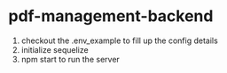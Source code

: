 # pdf-management-backend

1) checkout the .env_example to fill up the config details
2) initialize sequelize
3) npm start to run the server 

